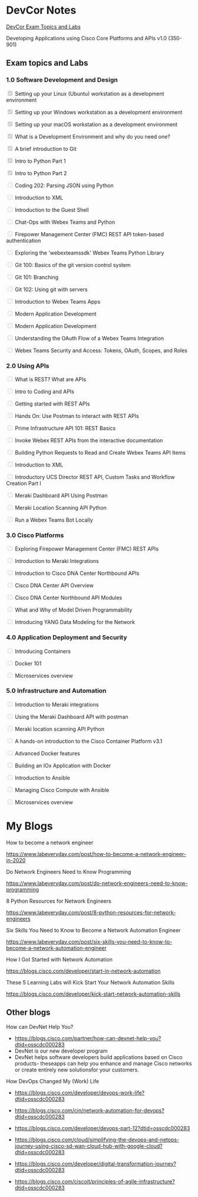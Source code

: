 # DevCor Notes

[DevCor Exam Topics and Labs](https://developer.cisco.com/certification/exam-topic-core/)

Developing Applications using Cisco Core Platforms and APIs v1.0 (350-901)

## Exam topics and Labs

### 1.0 Software Development and Design

<input type="checkbox" disabled checked/> Setting up your Linux (Ubuntu) workstation as a development environment

<input type="checkbox" disabled checked/>  Setting up your Windows workstation as a development environment

<input type="checkbox" disabled checked/>  Setting up your macOS workstation as a development environment 

<input type="checkbox" disabled checked/>  What is a Development Environment and why do you need one?

<input type="checkbox" disabled checked/>  A brief introduction to Git

<input type="checkbox" disabled checked/>  Intro to Python Part 1

<input type="checkbox" disabled checked/>  Intro to Python Part 2

<input type="checkbox" disabled />  Coding 202: Parsing JSON using Python

<input type="checkbox" disabled />  Introduction to XML

<input type="checkbox" disabled />  Introduction to the Guest Shell

<input type="checkbox" disabled />  Chat-Ops with Webex Teams and Python

<input type="checkbox" disabled />  Firepower Management Center (FMC) REST API token-based authentication

<input type="checkbox" disabled />  Exploring the 'webexteamssdk' Webex Teams Python Library

<input type="checkbox" disabled />  Git 100: Basics of the git version control system

<input type="checkbox" disabled />  Git 101: Branching

<input type="checkbox" disabled />  Git 102: Using git with servers

<input type="checkbox" disabled />  Introduction to Webex Teams Apps

<input type="checkbox" disabled />  Modern Application Development

<input type="checkbox" disabled />  Modern Application Development

<input type="checkbox" disabled />  Understanding the OAuth Flow of a Webex Teams Integration

<input type="checkbox" disabled />  Webex Teams Security and Access: Tokens, OAuth, Scopes, and Roles


### 2.0 Using APIs

<input type="checkbox" disabled /> What is REST? What are APIs


<input type="checkbox" disabled /> Intro to Coding and APIs

<input type="checkbox" disabled /> Getting started with REST APIs

<input type="checkbox" disabled /> Hands On: Use Postman to interact with REST APIs

<input type="checkbox" disabled /> Prime Infrastructure API 101: REST Basics

<input type="checkbox" disabled /> Invoke Webex REST APIs from the interactive documentation

<input type="checkbox" disabled /> Building Python Requests to Read and Create Webex Teams API Items

<input type="checkbox" disabled /> Introduction to XML

<input type="checkbox" disabled /> Introductory UCS Director REST API, Custom Tasks and Workflow Creation Part I

<input type="checkbox" disabled /> Meraki Dashboard API Using Postman

<input type="checkbox" disabled /> Meraki Location Scanning API Python

<input type="checkbox" disabled /> Run a Webex Teams Bot Locally


### 3.0 Cisco Platforms

<input type="checkbox" disabled /> Exploring Firepower Management Center (FMC) REST APIs

<input type="checkbox" disabled /> Introduction to Meraki Integrations

<input type="checkbox" disabled /> Introduction to Cisco DNA Center Northbound APIs

<input type="checkbox" disabled /> Cisco DNA Center API Overview

<input type="checkbox" disabled /> Cisco DNA Center Northbound API Modules

<input type="checkbox" disabled /> What and Why of Model Driven Programmability

<input type="checkbox" disabled /> Introducing YANG Data Modeling for the Network


### 4.0 Application Deployment and Security

<input type="checkbox" disabled /> Introducing Containers

<input type="checkbox" disabled /> Docker 101

<input type="checkbox" disabled /> Microservices overview


### 5.0 Infrastructure and Automation

<input type="checkbox" disabled /> Introduction to Meraki integrations

<input type="checkbox" disabled /> Using the Meraki Dashboard API with postman

<input type="checkbox" disabled /> Meraki location scanning API Python

<input type="checkbox" disabled /> A hands-on introduction to the Cisco Container Platform v3.1

<input type="checkbox" disabled /> Advanced Docker features

<input type="checkbox" disabled /> Building an IOx Application with Docker

<input type="checkbox" disabled /> Introduction to Ansible

<input type="checkbox" disabled /> Managing Cisco Compute with Ansible

<input type="checkbox" disabled /> Microservices overview


# My Blogs 

How to become a network engineer

https://www.labeveryday.com/post/how-to-become-a-network-engineer-in-2020

Do Network Engineers Need to Know Programming

https://www.labeveryday.com/post/do-network-engineers-need-to-know-programming

8 Python Resources for Network Engineers

https://www.labeveryday.com/post/8-python-resources-for-network-engineers

Six Skills You Need to Know to Become a Network Automation Engineer

https://www.labeveryday.com/post/six-skills-you-need-to-know-to-become-a-network-automation-engineer

How I Got Started with Network Automation

https://blogs.cisco.com/developer/start-in-network-automation

These 5 Learning Labs will Kick Start Your Network Automation Skills

https://blogs.cisco.com/developer/kick-start-network-automation-skills





## Other blogs 

How can DevNet Help You?
- https://blogs.cisco.com/partner/how-can-devnet-help-you?dtid=osscdc000283
- DevNet is our new developer program
- DevNet helps software developers build applications based on Cisco products- theseapps can help you enhance and manage Cisco networks or create entirely new solutionsfor your customers. 


How DevOps Changed My (Work) Life
- https://blogs.cisco.com/developer/devops-work-life?dtid=osscdc000283

- https://blogs.cisco.com/cin/network-automation-for-devops?dtid=osscdc000283

- https://blogs.cisco.com/developer/devops-part-12?dtid=osscdc000283

- https://blogs.cisco.com/cloud/simplifying-the-devops-and-netops-journey-using-cisco-sd-wan-cloud-hub-with-google-cloud?dtid=osscdc000283

- https://blogs.cisco.com/developer/digital-transformation-journey?dtid=osscdc000283


- https://blogs.cisco.com/ciscoit/principles-of-agile-infrastructure?dtid=osscdc000283
